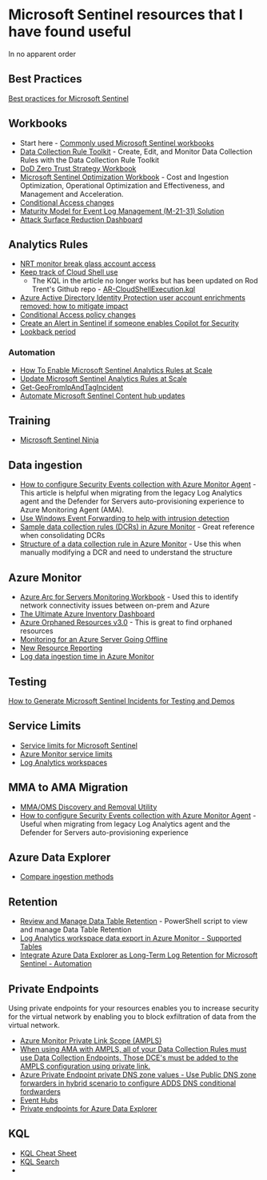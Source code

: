 # Microsoft Sentinel resources that I have found useful
In no apparent order

## Best Practices
[Best practices for Microsoft Sentinel](https://learn.microsoft.com/en-us/azure/sentinel/best-practices)

## Workbooks
- Start here - [Commonly used Microsoft Sentinel workbooks](https://learn.microsoft.com/en-us/azure/sentinel/top-workbooks)
- [Data Collection Rule Toolkit](https://techcommunity.microsoft.com/t5/microsoft-sentinel-blog/create-edit-and-monitor-data-collection-rules-with-the-data/ba-p/3810987) - Create, Edit, and Monitor Data Collection Rules with the Data Collection Rule Toolkit
- [DoD Zero Trust Strategy Workbook](https://techcommunity.microsoft.com/t5/microsoft-sentinel-blog/accelerating-zero-trust-alignment-with-microsoft-sentinel/ba-p/3918125)
- [Microsoft Sentinel Optimization Workbook](https://techcommunity.microsoft.com/t5/microsoft-sentinel-blog/introducing-microsoft-sentinel-optimization-workbook/ba-p/3901489) - Cost and Ingestion Optimization, Operational Optimization and Effectiveness, and Management and Acceleration.
- [Conditional Access changes](https://danielchronlund.com/2022/04/21/a-powerfull-conditional-access-change-dashboard-for-microsoft-sentinel/)
- [Maturity Model for Event Log Management (M-21-31) Solution](https://techcommunity.microsoft.com/t5/public-sector-blog/microsoft-sentinel-maturity-model-for-event-log-management-m-21/ba-p/3074336)
- [Attack Surface Reduction Dashboard](https://github.com/Azure/Azure-Sentinel/blob/master/Workbooks/AttackSurfaceReduction.json)

## Analytics Rules
- [NRT monitor break glass account access](https://techcommunity.microsoft.com/t5/microsoft-sentinel-blog/how-to-use-microsoft-sentinel-near-real-time-detections/ba-p/2935352#:~:text=Monitor%20break%20glass%20account%20access)
- [Keep track of Cloud Shell use](https://azurecloudai.blog/2020/08/13/azure-sentinel-analytics-rule-to-keep-track-of-cloud-shell/)
  - The KQL in the article no longer works but has been updated on Rod Trent's Github repo - [AR-CloudShellExecution.kql](https://github.com/rod-trent/SentinelKQL/blob/master/AR-CloudShellExecution.kql)
- [Azure Active Directory Identity Protection user account enrichments removed: how to mitigate impact](https://techcommunity.microsoft.com/t5/microsoft-sentinel-blog/azure-active-directory-identity-protection-user-account/ba-p/3695968)
- [Conditional Access policy changes](https://danielchronlund.com/2022/04/13/monitor-conditional-access-with-microsoft-sentinel/)
- [Create an Alert in Sentinel if someone enables Copilot for Security](https://socautomators.substack.com/p/create-an-alert-in-sentinel-if-someone?r=1xuboc&utm_campaign=post&utm_medium=web&triedRedirect=true)
- [Lookback period](https://learn.microsoft.com/en-us/azure/sentinel/detect-threats-custom?tabs=azure-portal#:~:text=The%20allowed%20range%20for%20both%20of%20these%20parameters%20is%20from%205%20minutes%20to%2014%20days)

### Automation
- [How To Enable Microsoft Sentinel Analytics Rules at Scale](https://charbelnemnom.com/set-microsoft-sentinel-analytics-rules-at-scale/)
- [Update Microsoft Sentinel Analytics Rules at Scale](https://charbelnemnom.com/update-microsoft-sentinel-analytics-rules/)
- [Get-GeoFromIpAndTagIncident](https://github.com/Azure/Azure-Sentinel/tree/master/Playbooks/Get-GeoFromIpAndTagIncident)
- [Automate Microsoft Sentinel Content hub updates](https://charbelnemnom.com/automate-microsoft-sentinel-content-hub-updates/)
  
## Training
- [Microsoft Sentinel Ninja](https://techcommunity.microsoft.com/t5/microsoft-sentinel-blog/become-a-microsoft-sentinel-ninja-the-complete-level-400/ba-p/1246310)

## Data ingestion
- [How to configure Security Events collection with Azure Monitor Agent](https://techcommunity.microsoft.com/t5/microsoft-defender-for-cloud/how-to-configure-security-events-collection-with-azure-monitor/ba-p/3770719) - This article is helpful when migrating from the legacy Log Analytics agent and the Defender for Servers auto-provisioning experience to Azure Monitoring Agent (AMA).
- [Use Windows Event Forwarding to help with intrusion detection](https://learn.microsoft.com/en-us/windows/security/operating-system-security/device-management/use-windows-event-forwarding-to-assist-in-intrusion-detection)
- [Sample data collection rules (DCRs) in Azure Monitor](https://learn.microsoft.com/en-us/azure/azure-monitor/essentials/data-collection-rule-samples)  - Great reference when consolidating DCRs
- [Structure of a data collection rule in Azure Monitor](https://learn.microsoft.com/en-us/azure/azure-monitor/essentials/data-collection-rule-structure) - Use this when manually modifying a DCR and need to understand the structure

## Azure Monitor
- [Azure Arc for Servers Monitoring Workbook](https://techcommunity.microsoft.com/t5/azure-arc-blog/azure-arc-for-servers-monitoring-workbook/ba-p/3298791) - Used this to identify network connectivity issues between on-prem and Azure
- [The Ultimate Azure Inventory Dashboard](https://github.com/scautomation/Azure-Inventory-Workbook)
- [Azure Orphaned Resources v3.0](https://github.com/dolevshor/azure-orphan-resources/tree/main) - This is great to find orphaned resources
- [Monitoring for an Azure Server Going Offline](https://techcommunity.microsoft.com/t5/core-infrastructure-and-security/monitoring-for-an-azure-server-going-offline/ba-p/4027353)
- [New Resource Reporting](https://techcommunity.microsoft.com/t5/core-infrastructure-and-security/new-resource-reporting/ba-p/2150155)
- [Log data ingestion time in Azure Monitor](https://learn.microsoft.com/en-us/azure/azure-monitor/logs/data-ingestion-time)

## Testing
[How to Generate Microsoft Sentinel Incidents for Testing and Demos](https://rodtrent.substack.com/p/how-to-generate-microsoft-sentinel)

## Service Limits
- [Service limits for Microsoft Sentinel](https://learn.microsoft.com/en-us/azure/sentinel/sentinel-service-limits)
- [Azure Monitor service limits](https://learn.microsoft.com/en-us/azure/azure-monitor/service-limits)
- [Log Analytics workspaces](https://learn.microsoft.com/en-us/azure/azure-monitor/service-limits#log-analytics-workspaces)

## MMA to AMA Migration
- [MMA/OMS Discovery and Removal Utility](https://learn.microsoft.com/en-us/azure/azure-monitor/agents/azure-monitor-agent-mma-removal-tool)
- [How to configure Security Events collection with Azure Monitor Agent](https://techcommunity.microsoft.com/t5/microsoft-defender-for-cloud/how-to-configure-security-events-collection-with-azure-monitor/ba-p/3770719) - Useful when migrating from legacy Log Analytics agent and the Defender for Servers auto-provisioning experience

## Azure Data Explorer
 - [Compare ingestion methods](https://learn.microsoft.com/en-us/azure/data-explorer/ingest-data-overview#compare-ingestion-methods)

## Retention
- [Review and Manage Data Table Retention](https://github.com/Azure/Azure-Sentinel/tree/master/Tools/Archive-Log-Tool/ArchiveLogsTool-PowerShell) - PowerShell script to view and manage Data Table Retention
-  [Log Analytics workspace data export in Azure Monitor - Supported Tables](https://learn.microsoft.com/en-us/azure/azure-monitor/logs/logs-data-export?tabs=portal#supported-tables)
- [Integrate Azure Data Explorer as Long-Term Log Retention for Microsoft Sentinel - Automation](https://techcommunity.microsoft.com/t5/microsoft-sentinel-blog/automation-integrate-azure-data-explorer-as-long-term-log/ba-p/2512703)

## Private Endpoints
Using private endpoints for your resources enables you to increase security for the virtual network by enabling you to block exfiltration of data from the virtual network.
- [Azure Monitor Private Link Scope (AMPLS)](https://learn.microsoft.com/en-us/azure/azure-monitor/logs/private-link-security)
- [When using AMA with AMPLS, all of your Data Collection Rules must use Data Collection Endpoints. Those DCE's must be added to the AMPLS configuration using private link.](https://learn.microsoft.com/en-us/azure/azure-monitor/agents/azure-monitor-agent-network-configuration?tabs=PowerShellWindows#:~:text=When%20using%20AMA%20with%20AMPLS%2C%20all%20of%20your%20Data%20Collection%20Rules%20much%20use%20Data%20Collection%20Endpoints.%20Those%20DCE%27s%20must%20be%20added%20to%20the%20AMPLS%20configuration%20using%20private%20link)
- [Azure Private Endpoint private DNS zone values - Use Public DNS zone forwarders in hybrid scenario to configure ADDS DNS conditional fordwarders](https://learn.microsoft.com/en-us/azure/private-link/private-endpoint-dns#management-and-governance)
- [Event Hubs](https://learn.microsoft.com/en-us/azure/event-hubs/private-link-service)
- [Private endpoints for Azure Data Explorer](https://learn.microsoft.com/en-us/azure/data-explorer/security-network-private-endpoint)

## KQL
- [KQL Cheat Sheet](https://github.com/marcusbakker/KQL/blob/master/kql_cheat_sheet_v01.pdf)
- [KQL Search](https://www.kqlsearch.com/)
- 

[]()
